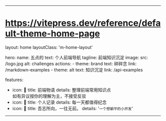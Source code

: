 <!--
 * @Author: dhj 17613071153@163.com
 * @Date: 2023-03-28 10:24:39
 * @LastEditors: dhj 17613071153@163.com
 * @LastEditTime: 2023-04-01 13:16:30
 * @FilePath: \vitepress-starter\docs\index.md
 * @Description: 这是默认设置,请设置`customMade`, 打开koroFileHeader查看配置 进行设置: https://github.com/OBKoro1/koro1FileHeader/wiki/%E9%85%8D%E7%BD%AE
-->
---
# https://vitepress.dev/reference/default-theme-home-page
layout: home
layoutClass: 'm-home-layout'

hero:
  name: 五点的
  text: 个人前端导航
  tagline: 前端知识沉淀
  image:
    src: /logo.jpg
    alt: challenges
  actions:
    - theme: brand
      text: 碎碎念
      link: /markdown-examples
    - theme: alt
      text: 知识沉淀
      link: /api-examples

features:
  - icon: 📖
    title: 前端物语
    details: 整理前端常用知识点<br />如有异议按你的理解为主，不接受反驳
  - icon: 🧰
    title: 个人记录
    details: 每一天都值得纪念
  - icon: 💯
    title: 吾志所向，一往无前。
    details: '<small class="bottom-small">一个想躺平的小开发</small>'
---

<style>
/*爱的魔力转圈圈*/
.m-home-layout .image-src:hover {
  transform: translate(-50%, -50%) rotate(666turn);
  transition: transform 59s 1s cubic-bezier(0.3, 0, 0.8, 1);
}

.m-home-layout .details small {
  opacity: 0.8;
}

.m-home-layout .bottom-small {
  display: block;
  margin-top: 2em;
  text-align: right;
}
</style>